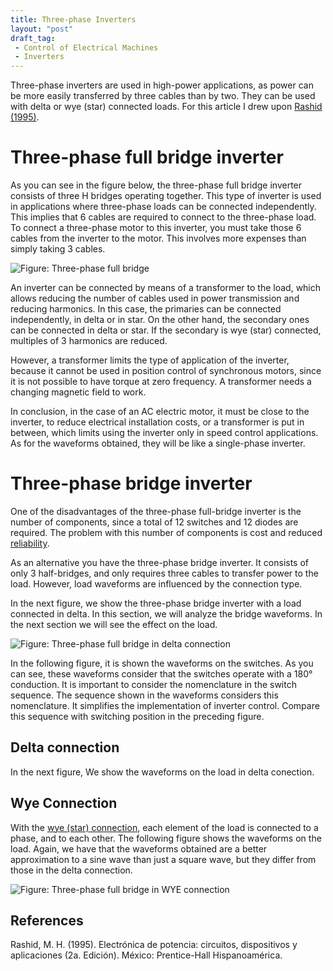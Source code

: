 ```yaml
---
title: Three-phase Inverters
layout: "post"
draft_tag:
 - Control of Electrical Machines
 - Inverters
---
```


Three-phase inverters are used in high-power applications, as power
can be more easily transferred by three cables than by two. They can
be used with delta or wye (star) connected loads. For this article I
drew upon [Rashid (1995)](#bib-rashid-1999).


# Three-phase full bridge inverter

As you can see in the figure below, the three-phase full bridge
inverter consists of three H bridges operating together. This type of
inverter is used in applications where three-phase loads can be
connected independently. This implies that 6 cables are required to
connect to the three-phase load. To connect a three-phase motor to
this inverter, you must take those 6 cables from the inverter to the
motor. This involves more expenses than simply taking 3 cables.


![Figure: Three-phase full bridge](http://ghsalazar.github.io/electrical-machines-control/images/three-phase-full-bridge-inverter.svg)


An inverter can be connected by means of a transformer to the load,
which allows reducing the number of cables used in power transmission
and reducing harmonics. In this case, the primaries can be connected
independently, in delta or in star. On the other hand, the secondary
ones can be connected in delta or star. If the secondary is wye (star)
connected, multiples of 3 harmonics are reduced.

However, a transformer limits the type of application of the inverter,
because it cannot be used in position control of synchronous motors,
since it is not possible to have torque at zero frequency. A
transformer needs a changing magnetic field to work.

In conclusion, in the case of an AC electric motor, it must be close
to the inverter, to reduce electrical installation costs, or a
transformer is put in between, which limits using the inverter only in
speed control applications. As for the waveforms obtained, they will
be like a single-phase inverter.


# Three-phase bridge inverter

One of the disadvantages of the three-phase full-bridge inverter is
the number of components, since a total of 12 switches and 12 diodes
are required. The problem with this number of components is cost and
reduced
[reliability](http://reliawiki.org/index.php/RBDs_and_Analytical_System_Reliability).

As an alternative you have the three-phase bridge inverter. It
consists of only 3 half-bridges, and only requires three cables to
transfer power to the load. However, load waveforms are influenced by
the connection type.

In the next figure, we show the three-phase bridge inverter with a
load connected in delta. In this section, we will analyze the bridge
waveforms. In the next section we will see the effect on the load.


![Figure: Three-phase full bridge in delta connection](http://ghsalazar.github.io/electrical-machines-control/images/three-phase-bridge-inverter-delta.svg)

In the following figure, it is shown the waveforms on the switches. As
you can see, these waveforms consider that the switches operate with a
180° conduction. It is important to consider the nomenclature in the
switch sequence. The sequence shown in the waveforms considers this
nomenclature. It simplifies the implementation of inverter
control. Compare this sequence with switching position in the
preceding figure.

<div class="auto_out">
  <script type="text/x-sage">
t = var('t')
v_o(t) = 1/4*sgn(sin(t))+.25

tt = [k * pi for k in range(0,4)]
tt_lbl = ['$0$', '$\\pi/\\omega$', '$2\\pi/\\omega$', '$3\\pi/\\omega$']

vt = [k / 2 for k in range(-2, 3)]
vt_lbl = ['$-V_s$', '$-V_s/2$', '$0$', '$V_s/2$', '$V_s$']

q = [(-1)^k*v_o(t-pi*k/3) for k in [0..5]]
g = [plot(q[k],(t,0,3*pi), ticks=[tt, vt], tick_formatter = [tt_lbl, vt_lbl], title='Q%d'%(k+1)) for k in [0..5]]

graphics_array(g, ncols=1)
 </script>
</div>

## Delta connection

In the next figure, We show the waveforms on the load in delta conection.

<div class="auto_out">
  <script type="text/x-sage">
t = var('t')
v_o(t) = 1/4*sgn(sin(t))+.25

tt = [k * pi for k in range(0,4)]
tt_lbl = ['$0$', '$\\pi/\\omega$', '$2\\pi/\\omega$', '$3\\pi/\\omega$']

vt = [k / 2 for k in range(-2, 3)]
vt_lbl = ['$-V_s$', '$-V_s/2$', '$0$', '$V_s/2$', '$V_s$']

q = [(-1)^k*v_o(t-pi*k/3) for k in [0..5]]

Vab = q[0]+q[3]-q[2]-q[5]
Vbc = q[2]+q[5]-q[1]-q[4]
Vca = q[1]+q[4]-q[0]-q[3]

p1 = plot(Vab,(t,0,3*pi), ticks=[tt, vt], tick_formatter = [tt_lbl, vt_lbl], title="Vab")
p2 = plot(Vbc,(t,0,3*pi), ticks=[tt, vt], tick_formatter = [tt_lbl, vt_lbl], title="Vbc")
p3 = plot(Vca,(t,0,3*pi), ticks=[tt, vt], tick_formatter = [tt_lbl, vt_lbl], title="Vca")

graphics_array([p1,p2,p3], ncols=1)
</script>
</div>

## Wye Connection

With the [wye (star)
connection](https://www.allaboutcircuits.com/textbook/alternating-current/chpt-10/three-phase-y-delta-configurations/),
each element of the load is connected to a phase, and to each
other. The following figure shows the waveforms on the load. Again, we
have that the waveforms obtained are a better approximation to a sine
wave than just a square wave, but they differ from those in the delta
connection.

![Figure: Three-phase full bridge in WYE connection](http://ghsalazar.github.io/electrical-machines-control/images/three-phase-bridge-inverter-wye.svg)


## References

<p id="#bib-rashid-1999">Rashid, M. H. (1995). Electrónica de potencia: circuitos, dispositivos
y aplicaciones (2a. Edición). México: Prentice-Hall Hispanoamérica.</p>

